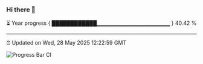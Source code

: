 ### Hi there 👋

⏳ Year progress { ████████████▁▁▁▁▁▁▁▁▁▁▁▁▁▁▁▁▁▁ } 40.42 %

---

⏰ Updated on Wed, 28 May 2025 12:22:59 GMT

![Progress Bar CI](https://github.com/Shyam-Makwana/GitHub-Actions-Demo/workflows/Progress%20Bar%20CI/badge.svg)
